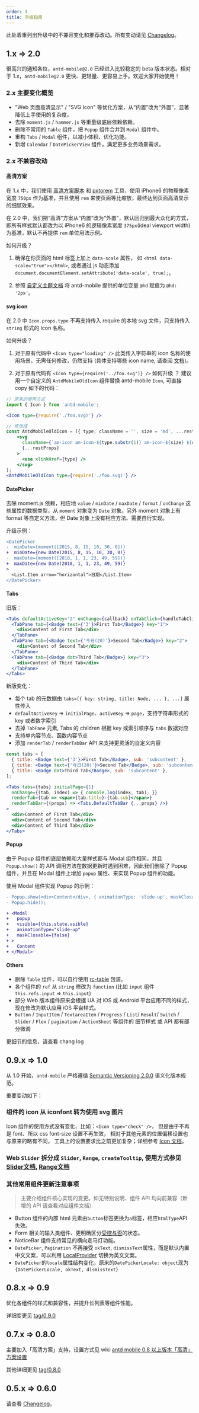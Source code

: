 ```yaml
---
order: 4
title: 升级指南
---
```


此处着重列出升级中的不兼容变化和推荐改动。所有变动请见 [Changelog](/changelog)。

## 1.x => 2.0

很高兴的通知各位，`antd-mobile@2.0` 已经进入比较稳定的 beta 版本状态。相对于 1.x，`antd-mobile@2.0` 更快、更轻量、更容易上手。欢迎大家开始使用！

### 2.x 主要变化概览

- "Web 页面高清显示" / "SVG Icon" 等优化方案，从“内置”改为“外置”，显著降低上手使用的复杂度。
- 去除 `moment.js` / `hammer.js` 等重量级底层依赖依赖。
- 删除不常用的 `Table` 组件，把 `Popup` 组件合并到 `Modal` 组件中。
- 重构 `Tabs` / `Modal` 组件，以减小体积、优化功能。
- 新增 `Calendar` / `DatePickerView` 组件，满足更多业务场景需求。

### 2.x 不兼容改动

#### 高清方案

在 1.x 中，我们使用 [高清方案脚本](https://gw.alipayobjects.com/os/rmsportal/dVgyohpfmDMFFeDasFns.js) 和 [pxtorem](https://github.com/cuth/postcss-pxtorem) 工具，使用 iPhone6 的物理像素宽度 `750px` 作为基准，并且使用 `rem` 来使页面等比缩放，最终达到页面高清显示的细腻效果。

在 2.0 中，我们把“高清”方案从“内置”改为“外置”，默认回归到最大众化的方式，即所有样式默认都改为以 iPhone6 的逻辑像素宽度 `375px`(ideal viewport width) 为基准，默认不再提供 `rem` 单位用法示例。

如何升级？

1. 确保在你页面的 html 标签上加上 `data-scale` 属性， 如 `<html data-scale="true"></html>`, 或者通过 js 动态添加 `document.documentElement.setAttribute('data-scale', true);`。

2. 参照 [自定义主题文档](https://ant.design/docs/react/customize-theme-cn)  将 antd-mobile 提供的单位变量 `@hd` 赋值为 `@hd: '2px'`。


#### svg icon

在 2.0 中 `Icon.props.type` 不再支持传入 require 的本地 svg 文件，只支持传入 `string` 形式的 Icon 名称。

如何升级？

1. 对于原有代码中 `<Icon type="loading" />` 此类传入字符串的 icon 名称的使用场景，无需任何修改，仍然支持 (具体支持哪些 icon name, 请查阅 [文档](http://beta.mobile.ant.design/components/icon-cn))。

2. 对于原有代码有 `<Icon type={require('../foo.svg')} />` 如何升级 ？ 建议用一个自定义的 `AntdMobileOldIcon` 组件替换 antd-mobile `Icon`, 可直接 copy 如下的代码：

```jsx
// 原来的使用方式
import { Icon } from 'antd-mobile';

<Icon type={require('./foo.svg)'} />

// 修改成
const AntdMobileOldIcon = ({ type, className = '', size = 'md', ...restProps }) => (
    <svg
      className={`am-icon am-icon-${type.substr(1)} am-icon-${size} ${className}`}
      {...restProps}
    >
      <use xlinkHref={type} />
    </svg>
);
<AntdMobileOldIcon type={require('./foo.svg)'} />
```

#### DatePicker

去除 moment.js 依赖，相应地 `value` / `minDate` / `maxDate` / `format` / `onChange` 这些属性的数据类型，从 `moment` 对象变为 `Date` 对象。另外 moment 对象上有 format 等自定义方法，但 Date 对象上没有相应方法、需要自行实现。

升级示例：

  ```diff
  <DatePicker
  -  minDate={moment([2015, 8, 15, 10, 30, 0])}
  +  minDate={new Date(2015, 8, 15, 10, 30, 0)}
  -  maxDate={moment([2018, 1, 1, 23, 49, 59])}
  +  maxDate={new Date(2018, 1, 1, 23, 49, 59)}
  >
    <List.Item arrow="horizontal">日期</List.Item>
  </DatePicker>
  ```

#### Tabs

旧版：

```jsx
<Tabs defaultActiveKey="2" onChange={callback} onTabClick={handleTabClick}>
  <TabPane tab={<Badge text={'3'}>First Tab</Badge>} key="1">
    <div>Content of First Tab</div>
  </TabPane>
  <TabPane tab={<Badge text={'今日(20)'}>Second Tab</Badge>} key="2">
    <div>Content of Second Tab</div>
  </TabPane>
  <TabPane tab={<Badge dot>Third Tab</Badge>} key="3">
    <div>Content of Third Tab</div>
  </TabPane>
</Tabs>
```

新版变化：

- 每个 tab 的元数据由 `tabs=[{ key: string, title: Node, ... }, ...]` 属性传入
- `defaultActiveKey` => `initialPage`、`activeKey` => `page`，支持字符串形式的 key 或者数字索引
- 去掉 `TabPane` 元素, Tabs 的 children 根据 key 或索引顺序与 `tabs` 数据对应
- 支持单内容节点、函数内容节点
- 添加 `renderTab` / `renderTabBar` API 来支持更灵活的自定义内容

```jsx
const tabs = [
  { title: <Badge text={'3'}>First Tab</Badge>, sub: 'subcontent' },
  { title: <Badge text={'今日(20)'}>Second Tab</Badge>, sub: 'subcontent' },
  { title: <Badge dot>Third Tab</Badge>, sub: 'subcontent' },
];

<Tabs tabs={tabs} initialPage={1}
  onChange={(tab, index) => { console.log(index, tab); }}
  renderTab={tab => <span>{tab.title}-{tab.sub}</span>}
  renderTabBar={(props) => <Tabs.DefaultTabBar {...props} />}
>
  <div>Content of First Tab</div>
  <div>Content of Second Tab</div>
  <div>Content of Third Tab</div>
</Tabs>
```

#### Popup

由于 Popup 组件的底层依赖和大量样式都与 Modal 组件相同，并且 `Popup.show()` 的 API 调用方法在数据更新时遇到困难，因此我们删除了 Popup 组件，并且在 Modal 组件上增加 `popup` 属性、来实现 Popup 组件的功能。

使用 Modal 组件实现 Popup 的示例：

```diff
- Popup.show(<div>Content</div>, { animationType: 'slide-up', maskClosable: false });
- Popup.hide();

+ <Modal
+   popup
+   visible={this.state.vsible}
+   animationType="slide-up"
+   maskClosable={false}
+ >
+   Content
+ </Modal>
```

#### Others

- 删除 `Table` 组件，可以自行使用 [rc-table](https://github.com/react-component/table) 包装。
- 各个组件的 `ref` 从 `string` 修改为 `function` (比如 `input` 组件 `this.refs.input` => `this.input`)
- 部分 Web 版本组件原来会根据 UA 对 iOS 或 Android 平台应用不同的样式，现在修改为默认应用 iOS 平台样式。
- `Button` / `InputItem` / `TextareaItem` / `Progress` / `List`/ `Result`/ `Switch` / `Slider` / `Flex` / `pagination` / `ActionSheet` 等组件的 细节样式 或 API 都有部分微调

更细节的信息，请查看 chang log


## 0.9.x => 1.0

从 1.0 开始，`antd-mobile` 严格遵循 [Semantic Versioning 2.0.0](http://semver.org/lang/zh-CN/) 语义化版本规范。

重要变动如下：

### 组件的 icon 从 iconfont 转为使用 svg 图片

Icon 组件的使用方式没有变化、比如：`<Icon type="check" />`，
但是由于不再是 font、所以 css font-size 设置不再生效，
相对于其他元素的位置偏移设置也与原来的略有不同，
工具上的设置要求比之前更加复杂；详细参考 [Icon 文档](https://mobile.ant.design/components/icon/)。

### Web `Slider` 拆分成 `Slider`, `Range`, `createTooltip`, 使用方式参见 [Slider文档](https://mobile.ant.design/components/slider), [Range文档](https://mobile.ant.design/components/range)

### 其他常用组件更新注意事项

> 主要介绍组件核心实现的变更。如无特别说明、组件 API 均向前兼容（新增的 API 请查看对应组件文档）

- Button 组件的内部 html 元素由`button`标签更换为`a`标签，相应`htmlType`API 失效。
- Form 相关的输入类组件、更明确区分[受控与否](https://facebook.github.io/react/docs/forms.html#controlled-components)的状态。
- NoticeBar 组件支持常见的横向走马灯功能。
- `DatePicker`, `Pagination` 不再接受 `okText`, `dismissText`属性，而是默认内置中文文案，可以利用 [LocalProvider](https://mobile.ant.design/components/locale-provider/) 切换为英文文案。
- `DatePicker`的`locale`属性结构变化，原来的`DatePickerLocale: object`现为`{DatePickerLocale, okText, dismissText}`

## 0.8.x => 0.9

优化各组件的样式和兼容性，并提升长列表等组件性能。

详细变更见 [tag/0.9.0](https://github.com/ant-design/ant-design-mobile/releases/tag/0.9.0)

## 0.7.x => 0.8.0

主要加入「高清方案」支持，设置方式见 wiki [antd mobile 0.8 以上版本「高清」方案设置](https://github.com/ant-design/ant-design-mobile/wiki)

其他详细更见 [tag/0.8.0](https://github.com/ant-design/ant-design-mobile/releases/tag/0.8.0)

## 0.5.x => 0.6.0

请查看 [Changelog](/changelog#0.6.0)。
